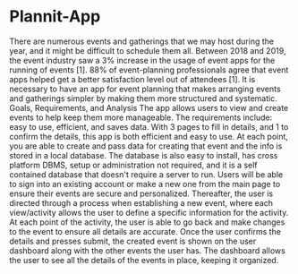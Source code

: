 # Plannit-App

There are numerous events and gatherings that we may host during the year, and it might be difficult to schedule them all. Between 2018 and 2019, the event industry saw a 3% increase in the usage of event apps for the running of events [1]. 88% of event-planning professionals agree that event apps helped get a better satisfaction level out of attendees [1]. It is necessary to have an app for event planning that makes arranging events and gatherings simpler by making them more structured and systematic. 
Goals, Requirements, and Analysis
The app allows users to view and create events to help keep them more manageable. The requirements include: easy to use, efficient, and saves data. With 3 pages to fill in details, and 1 to confirm the details, this app is both efficient and easy to use. At each point, you are able to create and pass data for creating that event and the info is stored in a local database. The database is also easy to install, has cross platform DBMS, setup or administration not required, and it is a self contained database that doesn't require a server to run.
Users will be able to sign into an existing account or make a new one from the main page to ensure their events are secure and personalized. Thereafter, the user is directed through a process when establishing a new event, where each view/activity allows the user to define a specific information for the activity. At each point of the activity, the user is able to go back and make changes to the event to ensure all details are accurate. Once the user confirms the details and presses submit, the created event is shown on the user dashboard along with the other events the user has. The dashboard allows the user to see all the details of the events in place, keeping it organized.

